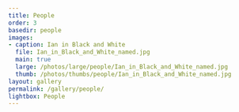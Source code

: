 ```yaml
---
title: People
order: 3
basedir: people
images:
- caption: Ian in Black and White
  file: Ian_in_Black_and_White_named.jpg
  main: true
  large: /photos/large/people/Ian_in_Black_and_White_named.jpg
  thumb: /photos/thumbs/people/Ian_in_Black_and_White_named.jpg
layout: gallery
permalink: /gallery/people/
lightbox: People
---
```

